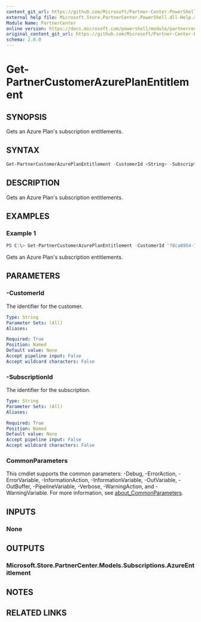 ```yaml
---
content_git_url: https://github.com/Microsoft/Partner-Center-PowerShell/blob/master/docs/help/Get-PartnerCustomerAzurePlanEntitlement.md
external help file: Microsoft.Store.PartnerCenter.PowerShell.dll-Help.xml
Module Name: PartnerCenter
online version: https://docs.microsoft.com/powershell/module/partnercenter/Get-PartnerCustomerAzurePlanEntitlement
original_content_git_url: https://github.com/Microsoft/Partner-Center-PowerShell/blob/master/docs/help/Get-PartnerCustomerAzurePlanEntitlement.md
schema: 2.0.0
---
```


# Get-PartnerCustomerAzurePlanEntitlement

## SYNOPSIS
Gets an Azure Plan's subscription entitlements.

## SYNTAX

```powershell
Get-PartnerCustomerAzurePlanEntitlement -CustomerId <String> -SubscriptionId <String> [<CommonParameters>]
```

## DESCRIPTION
Gets an Azure Plan's subscription entitlements.

## EXAMPLES

### Example 1
```powershell
PS C:\> Get-PartnerCustomerAzurePlanEntitlement -CustomerId '78ca6954-7016-4248-be6d-7ce4315a9431' -SubscriptionId '3c94c76e-ab23-49f1-b1a7-6959599f48cd'
```

Gets an Azure Plan's subscription entitlements.

## PARAMETERS

### -CustomerId
The identifier for the customer.

```yaml
Type: String
Parameter Sets: (All)
Aliases:

Required: True
Position: Named
Default value: None
Accept pipeline input: False
Accept wildcard characters: False
```

### -SubscriptionId
The identifier for the subscription.

```yaml
Type: String
Parameter Sets: (All)
Aliases:

Required: True
Position: Named
Default value: None
Accept pipeline input: False
Accept wildcard characters: False
```

### CommonParameters
This cmdlet supports the common parameters: -Debug, -ErrorAction, -ErrorVariable, -InformationAction, -InformationVariable, -OutVariable, -OutBuffer, -PipelineVariable, -Verbose, -WarningAction, and -WarningVariable. For more information, see [about_CommonParameters](http://go.microsoft.com/fwlink/?LinkID=113216).

## INPUTS

### None

## OUTPUTS

### Microsoft.Store.PartnerCenter.Models.Subscriptions.AzureEntitlement

## NOTES

## RELATED LINKS
